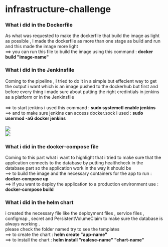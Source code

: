 # infrastructure-challenge
<h3>What i did in the Dockerfile</h3>
<p>As what was requested to make the dockerfile that build the image as light as possible , I made the dockerfile as more than one stage as build and run and this made the image more light <br>
==> you can run this file to build the image using this command : <b>docker build "image-name"</b></p>

<h3>What i did in the Jenkinsfile</h3>
<p>Coming to the pipeline , I tried to do it in a simple but effecient way to get the output i want which is an image pushed to the dockerhub but first and before every thing i made sure about putting the right credintials in jenkins as a platform or in the Jenkinsfile <br><br>
  ==> to start jenkins i used this command : <b>sudo systemctl enable jenkins</b> <br>
  ==> and to make sure jenkins can access docker.sock i used : <b>sudo usermod -aG docker jenkins</b> <br><br>
<img src="https://github.com/nabela-ashraf/infrastructure-challenge/assets/69801044/ab36a79a-2fc4-4990-9c4e-d3f07b58255a"><br>
<img src="https://github.com/nabela-ashraf/infrastructure-challenge/assets/69801044/574e4166-d106-469e-a115-a7f043d81362"><br>
</p>

<h3>What i did in the docker-compose file</h3>
<p>Coming to this part what i want to highlight that i tried to make sure that the application connects to the database by putting healthcheck in the database part so the application work in the way it should be <br>
==> to build the image and the necessary containers for the app to run : <b>docker-compose up</b><br>
==> if you want to deploy the application to a production environment use : <b>docker-compose build</b></p>

<h3>What i did in the helm chart</h3>
<p>i created the necessary file like the deployment files , service files , configmap , secret and PersistentVolumeClaim to make sure the database is always working .<br>
please check the folder named try to see the templates <br> 
==> to create the chart : <b>helm create "app-name"</b><br>
==> to install the chart : <b>helm install "realese-name" "chart-name"</b><br></p>
